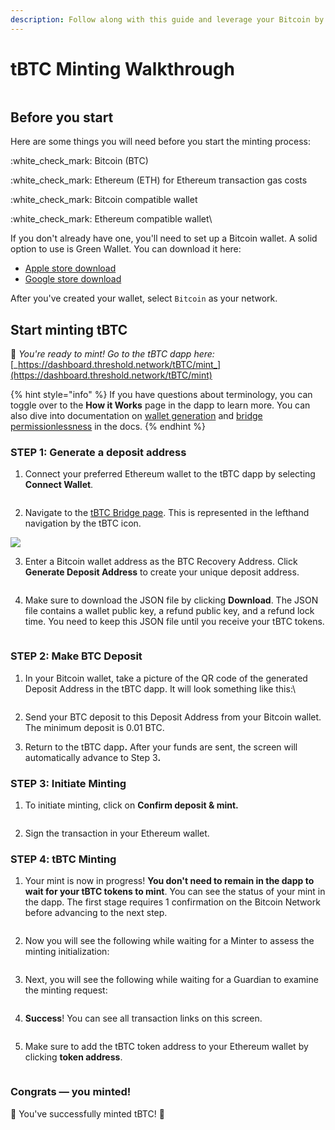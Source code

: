 ```yaml
---
description: Follow along with this guide and leverage your Bitcoin by minting tBTC.
---
```


# tBTC Minting Walkthrough

<figure><img src="../.gitbook/assets/Flowchart tBTC v3-02.png" alt=""><figcaption></figcaption></figure>

## Before you start

Here are some things you will need before you start the minting process:

:white\_check\_mark: Bitcoin (BTC)

:white\_check\_mark: Ethereum (ETH) for Ethereum transaction gas costs

:white\_check\_mark: Bitcoin compatible wallet

:white\_check\_mark: Ethereum compatible wallet\


If you don't already have one, you'll need to set up a Bitcoin wallet. A solid option to use is Green Wallet. You can download it here:

* [Apple store download](https://apps.apple.com/us/app/green-bitcoin-wallet/id1402243590)
* [Google store download](https://play.google.com/store/apps/details?id=com.greenaddress.greenbits_android_wallet\&gl=US\&pli=1)

After you've created your wallet, select `Bitcoin` as your network.



## Start minting tBTC

:tada: _You're ready to mint! Go to the tBTC dapp here:_ [_https://dashboard.threshold.network/tBTC/mint_](https://dashboard.threshold.network/tBTC/mint)

{% hint style="info" %}
If you have questions about terminology, you can toggle over to the **How it Works** page in the dapp to learn more. You can also dive into documentation on [wallet generation](https://docs.threshold.network/applications/tbtc-v2/wallet-generation) and [bridge permissionlessness](https://docs.threshold.network/applications/tbtc-v2/the-path-to-permissionlessness) in the docs.
{% endhint %}

### STEP 1: Generate a deposit address

1. Connect your preferred Ethereum wallet to the tBTC dapp by selecting **Connect Wallet**.

<img src="../.gitbook/assets/Connect Wallet.png" alt="" data-size="original">

2. Navigate to the [tBTC Bridge page](https://dashboard.threshold.network/tBTC/mint). This is represented in the lefthand navigation by the tBTC icon.

![](<../.gitbook/assets/tBTC Icon.png>)

3. Enter a Bitcoin wallet address as the BTC Recovery Address. Click **Generate Deposit Address** to create your unique deposit address.

<figure><img src="../.gitbook/assets/Step 1.png" alt=""><figcaption></figcaption></figure>

4. Make sure to download the JSON file by clicking **Download**. The JSON file contains a wallet public key, a refund public key, and a refund lock time. You need to keep this JSON file until you receive your tBTC tokens.

<figure><img src="../.gitbook/assets/JSON (1).png" alt=""><figcaption></figcaption></figure>

### STEP 2: Make BTC Deposit

1.  In your Bitcoin wallet, take a picture of the QR code of the generated Deposit Address in the tBTC dapp. It will look something like this:\


    <figure><img src="../.gitbook/assets/Step 2 (2).png" alt=""><figcaption></figcaption></figure>
2. Send your BTC deposit to this Deposit Address from your Bitcoin wallet. The minimum deposit is 0.01 BTC.
3. Return to the tBTC dap&#x70;**.** After your funds are sent, the screen will automatically advance to Step &#x33;**.**



### **STEP 3: Initiate Minting**

1. To initiate minting, click on **Confirm deposit & mint.**

<figure><img src="../.gitbook/assets/Step 3.png" alt=""><figcaption></figcaption></figure>

2. Sign the transaction in your Ethereum wallet.

### STEP 4: tBTC Minting

1. Your mint is now in progress! **You don't need to remain in the dapp to wait for your tBTC tokens to mint**. You can see the status of your mint in the dapp. The first stage requires 1 confirmation on the Bitcoin Network before advancing to the next step.

<figure><img src="../.gitbook/assets/Minting Progress.png" alt=""><figcaption></figcaption></figure>

2. Now you will see the following while waiting for a Minter to assess the minting initialization:

<figure><img src="../.gitbook/assets/Minting Progress 2.png" alt=""><figcaption></figcaption></figure>

3. Next, you will see the following while waiting for a Guardian to examine the minting request:

<figure><img src="../.gitbook/assets/Minting Progress 3.png" alt=""><figcaption></figcaption></figure>

4. **Success**! You can see all transaction links on this screen.

<figure><img src="../.gitbook/assets/Minting Progress 4.png" alt=""><figcaption></figcaption></figure>

5. Make sure to add the tBTC token address to your Ethereum wallet by clicking **token address**.&#x20;

<figure><img src="../.gitbook/assets/token address.png" alt=""><figcaption></figcaption></figure>

### Congrats — you minted! &#x20;

:tada: You've successfully minted tBTC! :tada:
